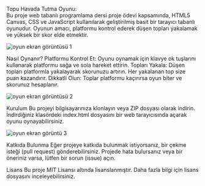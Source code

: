Topu Havada Tutma Oyunu:  
Bu proje web tabanlı programlama dersi proje ödevi kapsamında, HTML5 Canvas, CSS ve JavaScript kullanılarak geliştirilmiş basit bir tarayıcı tabanlı oyunudur. Oyunun amacı, platformu kontrol ederek düşen topları yakalamak ve yüksek bir skor elde etmektir.

![oyun ekran görüntüsü 1](https://github.com/erdembaltaci/Topu-Havada-Tutma-Oyunu/assets/103959698/8be0a002-d2bd-4d65-a1df-5148396ca3ff)


Nasıl Oynanır?
Platformu Kontrol Et: Oyunu oynamak için klavye ok tuşlarını kullanarak platformu sağa ve sola hareket ettirin.
Topları Yakala: Düşen topları platformla yakalayarak skorunuzu artırın. Her yakalanan top size puan kazandırır.
Dikkatli Olun: Toplar platformu kaçırırsa oyun biter ve skorunuz hesaplanır.

![oyun ekran görüntüsü 2](https://github.com/erdembaltaci/Topu-Havada-Tutma-Oyunu/assets/103959698/43eaba64-ba72-49da-86e4-71324dbdead2)


Kurulum
Bu projeyi bilgisayarınıza klonlayın veya ZIP dosyası olarak indirin.
İndirdiğiniz klasördeki index.html dosyasını bir web tarayıcısında açarak oyunu oynayabilirsiniz.

![oyun ekran görüntü 3](https://github.com/erdembaltaci/Topu-Havada-Tutma-Oyunu/assets/103959698/92517734-1663-4a59-b934-ba99fdd19020)


Katkıda Bulunma
Eğer projeye katkıda bulunmak istiyorsanız, bir çekme isteği (pull request) gönderebilirsiniz.
Projede hata bulursanız veya bir öneriniz varsa, lütfen bir sorun (issue) açın.


Lisans
Bu proje MIT Lisansı altında lisanslanmıştır. Daha fazla bilgi için lisans dosyasını inceleyebilirsiniz.
